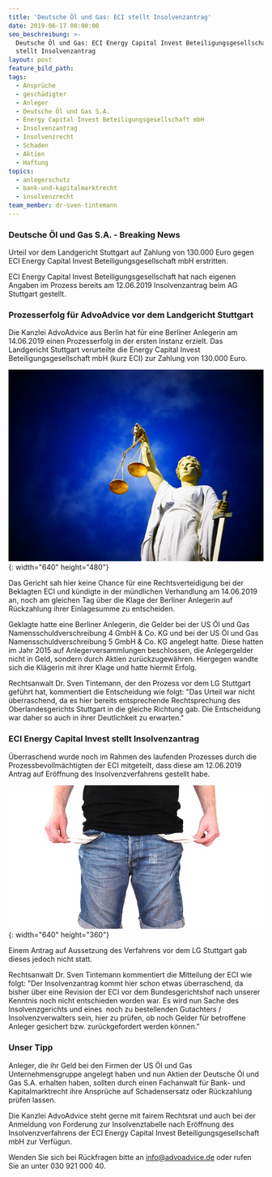 ```yaml
---
title: 'Deutsche Öl und Gas: ECI stellt Insolvenzantrag'
date: 2019-06-17 00:00:00
seo_beschreibung: >-
  Deutsche Öl und Gas: ECI Energy Capital Invest Beteiligungsgesellschaft mbH
  stellt Insolvenzantrag
layout: post
feature_bild_path:
tags:
  - Ansprüche
  - geschädigter
  - Anleger
  - Deutsche Öl und Gas S.A.
  - Energy Capital Invest Beteiligungsgesellschaft mbH
  - Insolvenzantrag
  - Insolvenzrecht
  - Schaden
  - Aktien
  - Haftung
topics:
  - anlegerschutz
  - bank-und-kapitalmarktrecht
  - insolvenzrecht
team_member: dr-sven-tintemann
---
```


### Deutsche Öl und Gas S.A. - Breaking News

Urteil vor dem Landgericht Stuttgart auf Zahlung von 130.000 Euro gegen ECI Energy Capital Invest Beteiligungsgesellschaft mbH erstritten.

ECI Energy Capital Invest Beteiligungsgesellschaft hat nach eigenen Angaben im Prozess bereits am 12.06.2019 Insolvenzantrag beim AG Stuttgart gestellt.

### Prozesserfolg f&uuml;r AdvoAdvice vor dem Landgericht Stuttgart

Die Kanzlei AdvoAdvice aus Berlin hat f&uuml;r eine Berliner Anlegerin am 14.06.2019 einen Prozesserfolg in der ersten Instanz erzielt. Das Landgericht Stuttgart verurteilte die Energy Capital Invest Beteiligungsgesellschaft mbH (kurz ECI) zur Zahlung von 130.000 Euro.

![](/uploads/justice-2071539-640-4.jpg){: width="640" height="480"}

Das Gericht sah hier keine Chance f&uuml;r eine Rechtsverteidigung bei der Beklagten ECI und k&uuml;ndigte in der m&uuml;ndlichen Verhandlung am 14.06.2019 an, noch am gleichen Tag &uuml;ber die Klage der Berliner Anlegerin auf R&uuml;ckzahlung ihrer Einlagesumme zu entscheiden.

Geklagte hatte eine Berliner Anlegerin, die Gelder bei der US Öl und Gas Namensschuldverschreibung 4 GmbH & Co. KG und bei der US Öl und Gas Namensschuldverschreibung 5 GmbH & Co. KG angelegt hatte. Diese hatten im Jahr 2015 auf Anlegerversammlungen beschlossen, die Anlegergelder nicht in Geld, sondern durch Aktien zur&uuml;ckzugew&auml;hren. Hiergegen wandte sich die Kl&auml;gerin mit ihrer Klage und hatte hiermit Erfolg.

Rechtsanwalt Dr. Sven Tintemann, der den Prozess vor dem LG Stuttgart gef&uuml;hrt hat, kommentiert die Entscheidung wie folgt: "Das Urteil war nicht &uuml;berraschend, da es hier bereits entsprechende Rechtsprechung des Oberlandesgerichts Stuttgart in die gleiche Richtung gab. Die Entscheidung war daher so auch in ihrer Deutlichkeit zu erwarten."

### ECI Energy Capital Invest stellt Insolvenzantrag

&Uuml;berraschend wurde noch im Rahmen des laufenden Prozesses durch die Prozessbevollm&auml;chtigten der ECI mitgeteilt, dass diese am 12.06.2019 Antrag auf Eröffnung des Insolvenzverfahrens gestellt habe.

![](/uploads/no-money-2070384-640-7.jpg){: width="640" height="360"}

Einem Antrag auf Aussetzung des Verfahrens vor dem LG Stuttgart gab dieses jedoch nicht statt.

Rechtsanwalt Dr. Sven Tintemann kommentiert die Mitteilung der ECI wie folgt: "Der Insolvenzantrag kommt hier schon etwas &uuml;berraschend, da bisher &uuml;ber eine Revision der ECI vor dem Bundesgerichtshof nach unserer Kenntnis noch nicht entschieden worden war. Es wird nun Sache des Insolvenzgerichts und eines&nbsp; noch zu bestellenden Gutachters / Insolvenzverwalters sein, hier zu pr&uuml;fen, ob noch Gelder f&uuml;r betroffene Anleger gesichert bzw. zur&uuml;ckgefordert werden können."

### Unser Tipp

Anleger, die ihr Geld bei den Firmen der US Öl und Gas Unternehmensgruppe angelegt haben und nun Aktien der Deutsche Öl und Gas S.A. erhalten haben, sollten durch einen Fachanwalt f&uuml;r Bank- und Kapitalmarktrecht ihre Anspr&uuml;che auf Schadensersatz oder R&uuml;ckzahlung pr&uuml;fen lassen.

Die Kanzlei AdvoAdvice steht gerne mit fairem Rechtsrat und auch bei der Anmeldung von Forderung zur Insolvenztabelle nach Eröffnung des Insolvenzverfahrens der ECI Energy Capital Invest Beteiligungsgesellschaft mbH zur Verf&uuml;gun.

Wenden Sie sich bei R&uuml;ckfragen bitte an info@advoadvice.de oder rufen Sie an unter 030 921 000 40.